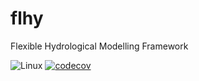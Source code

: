 # flhy
Flexible Hydrological Modelling Framework

![Linux](https://github.com/pascalhorton/flhy/workflows/CMake/badge.svg)
[![codecov](https://codecov.io/gh/pascalhorton/flhy/branch/main/graph/badge.svg?token=G1PBSK8EG2)](https://codecov.io/gh/pascalhorton/flhy)
